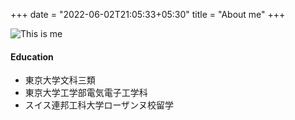 +++
date = "2022-06-02T21:05:33+05:30"
title = "About me"
+++



![This is me][1]


#### Education

* 東京大学文科三類
* 東京大学工学部電気電子工学科
* スイス連邦工科大学ローザンヌ校留学


[1]: /img/main_photo.JPG
